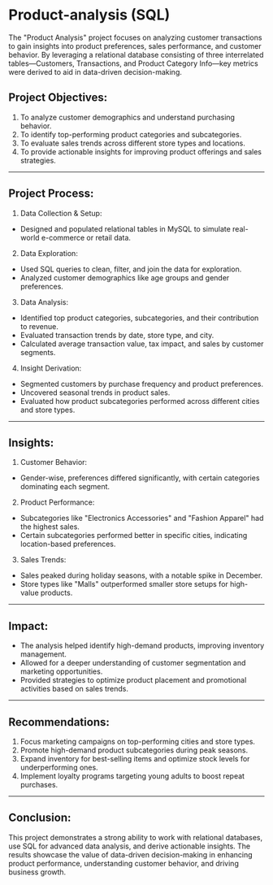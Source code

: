 # Product-analysis (SQL)
The "Product Analysis" project focuses on analyzing customer transactions to gain insights into product preferences, sales performance, and customer behavior. By leveraging a relational database consisting of three interrelated tables—Customers, Transactions, and Product Category Info—key metrics were derived to aid in data-driven decision-making.
## Project Objectives:
1.	To analyze customer demographics and understand purchasing behavior.
2.	To identify top-performing product categories and subcategories.
3.	To evaluate sales trends across different store types and locations.
4.	To provide actionable insights for improving product offerings and sales strategies.
________________________________________
## Project Process:
1.	Data Collection & Setup:
-	Designed and populated relational tables in MySQL to simulate real-world e-commerce or retail data.
2.	Data Exploration:
-	Used SQL queries to clean, filter, and join the data for exploration.
-	Analyzed customer demographics like age groups and gender preferences.
3.	Data Analysis:
-	Identified top product categories, subcategories, and their contribution to revenue.
-	Evaluated transaction trends by date, store type, and city.
-	Calculated average transaction value, tax impact, and sales by customer segments.
4.	Insight Derivation:
-	Segmented customers by purchase frequency and product preferences.
-	Uncovered seasonal trends in product sales.
-	Evaluated how product subcategories performed across different cities and store types.
________________________________________
## Insights:
1.	Customer Behavior:
-	Gender-wise, preferences differed significantly, with certain categories dominating each segment.
2.	Product Performance:
-	Subcategories like "Electronics Accessories" and "Fashion Apparel" had the highest sales.
-	Certain subcategories performed better in specific cities, indicating location-based preferences.
3.	Sales Trends:
-	Sales peaked during holiday seasons, with a notable spike in December.
-	Store types like "Malls" outperformed smaller store setups for high-value products.
________________________________________
## Impact:
-	The analysis helped identify high-demand products, improving inventory management.
-	Allowed for a deeper understanding of customer segmentation and marketing opportunities.
-	Provided strategies to optimize product placement and promotional activities based on sales trends.
________________________________________
## Recommendations:
1.	Focus marketing campaigns on top-performing cities and store types.
2.	Promote high-demand product subcategories during peak seasons.
3.	Expand inventory for best-selling items and optimize stock levels for underperforming ones.
4.	Implement loyalty programs targeting young adults to boost repeat purchases.
________________________________________
## Conclusion:
This project demonstrates a strong ability to work with relational databases, use SQL for advanced data analysis, and derive actionable insights. The results showcase the value of data-driven decision-making in enhancing product performance, understanding customer behavior, and driving business growth.
